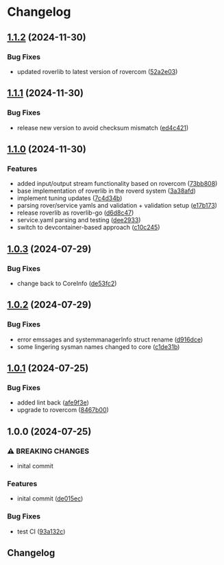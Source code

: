 # Changelog

## [1.1.2](https://github.com/VU-ASE/roverlib-go/compare/v1.1.1...v1.1.2) (2024-11-30)


### Bug Fixes

* updated roverlib to latest version of rovercom ([52a2e03](https://github.com/VU-ASE/roverlib-go/commit/52a2e036e6103aab24dace261a4ec9d2adf79e63))

## [1.1.1](https://github.com/VU-ASE/roverlib-go/compare/v1.1.0...v1.1.1) (2024-11-30)


### Bug Fixes

* release new version to avoid checksum mismatch ([ed4c421](https://github.com/VU-ASE/roverlib-go/commit/ed4c4212e8a5f3c9e93f1307333114b59934b482))

## [1.1.0](https://github.com/VU-ASE/roverlib-go/compare/v1.0.3...v1.1.0) (2024-11-30)


### Features

* added input/output stream functionality based on rovercom ([73bb808](https://github.com/VU-ASE/roverlib-go/commit/73bb808f3c4651121d14daa838988ccef2dc0f67))
* base implementation of roverlib in the roverd system ([3a38afd](https://github.com/VU-ASE/roverlib-go/commit/3a38afde081633febe2828797fe265205739550b))
* implement tuning updates ([7c4d34b](https://github.com/VU-ASE/roverlib-go/commit/7c4d34baed8de8c1245761bcb5968cd1b66e58d0))
* parsing rover/service yamls and validation + validation setup ([e17b173](https://github.com/VU-ASE/roverlib-go/commit/e17b173c9a8dda2c497a8de71411b284e2acf265))
* release roverlib as roverlib-go ([d6d8c47](https://github.com/VU-ASE/roverlib-go/commit/d6d8c47591d89d78772e5a3383632261c013b306))
* service.yaml parsing and testing ([dee2933](https://github.com/VU-ASE/roverlib-go/commit/dee2933c400a9ba7e2d48417b5d286d42fe5b03c))
* switch to devcontainer-based approach ([c10c245](https://github.com/VU-ASE/roverlib-go/commit/c10c2456be6abda30e915aa752715f02363a52f2))

## [1.0.3](https://github.com/VU-ASE/roverlib/compare/v1.0.2...v1.0.3) (2024-07-29)


### Bug Fixes

* change back to CoreInfo ([de53fc2](https://github.com/VU-ASE/roverlib/commit/de53fc2b53db3ecbca577b062b13db4120e7ce0c))

## [1.0.2](https://github.com/VU-ASE/roverlib/compare/v1.0.1...v1.0.2) (2024-07-29)


### Bug Fixes

* error emssages and systemmanagerInfo struct rename ([d916dce](https://github.com/VU-ASE/roverlib/commit/d916dce4fc6ab72c15131bbc2aca23d2b9820f9c))
* some lingering sysman names changed to core ([c1de31b](https://github.com/VU-ASE/roverlib/commit/c1de31b5fac942ad43259633b4f8ccbab54415ca))

## [1.0.1](https://github.com/VU-ASE/roverlib/compare/v1.0.0...v1.0.1) (2024-07-25)


### Bug Fixes

* added lint back ([afe9f3e](https://github.com/VU-ASE/roverlib/commit/afe9f3eaaec824187b9c3bb42336589405d46359))
* upgrade to rovercom ([8467b00](https://github.com/VU-ASE/roverlib/commit/8467b00300db6a4deac7bb6e52615bae13a2a314))

## 1.0.0 (2024-07-25)


### ⚠ BREAKING CHANGES

* inital commit

### Features

* inital commit ([de015ec](https://github.com/VU-ASE/roverlib/commit/de015ec27b9216b78522467289749a8d8f5995da))


### Bug Fixes

* test CI ([93a132c](https://github.com/VU-ASE/roverlib/commit/93a132cde590da475429370a4f8f4332096a63e6))

## Changelog
